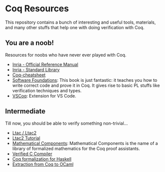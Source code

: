 # Coq Resources

This repository contains a bunch of interesting and useful tools, materials, and many other stuffs that help one with doing verification with Coq.

## You are a noob!

Resources for noobs who have never ever played with Coq.

* [Inria - Official Reference Manual](https://coq.inria.fr/doc/V8.18.0/refman/)
* [Inria - Standard Library](https://coq.inria.fr/doc/V8.18.0/stdlib/)
* [Coq-cheatsheet](https://julesjacobs.com/notes/coq-cheatsheet/coq-cheatsheet.pdf)
* [Software Foundations](https://softwarefoundations.cis.upenn.edu/): This book is just fantastic: it teaches you how to write correct code and prove it in Coq. It gives rise to basic PL stuffs like verification techniques and types.
* [VSCoq](https://github.com/coq-community/vscoq): Extension for VS Code.

## Intermediate

Till now, you should be able to verify something non-trivial...

* [Ltac / Ltac2](https://coq.inria.fr/refman/proofs/creating-tactics/index.html)
* [Ltac2 Tutorial](https://github.com/tchajed/ltac2-tutorial)
* [Mathematical Components](https://math-comp.github.io/mcb/): Mathematical Components is the name of a library of formalized mathematics for the Coq proof assistants.
* [Verified C Compiler](https://github.com/AbsInt/CompCert)
* [Coq formalization for Haskell](https://github.com/jwiegley/coq-haskell)
* [Extraction from Coq to OCaml](https://coq.inria.fr/refman/addendum/extraction.html)